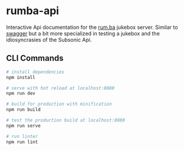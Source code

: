 # rumba-api

Interactive Api documentation for the [rum.ba](https://rum.ba) jukebox server. Similar to [swagger](https://swagger.io/tools/swagger-ui/) but a bit more specialized in testing a jukebox and the idiosyncrasies of the Subsonic Api. 

## CLI Commands

``` bash
# install dependencies
npm install

# serve with hot reload at localhost:8080
npm run dev

# build for production with minification
npm run build

# test the production build at localhost:8080
npm run serve

# run linter
npm run lint
```
